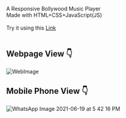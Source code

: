 A Responsive Bollywood Music Player
<br>
Made with HTML+CSS+JavaScript(JS)
<br><br>
Try it using this <a href="https://wonderful-bassi-294565.netlify.app/music%20player/">Link</a>
<br><br>
<h2>Webpage View &#128071;</h2>

![WebImage](https://user-images.githubusercontent.com/60263821/122641579-e6224c00-d123-11eb-96ca-0af000917ad5.png)

<h2>Mobile Phone View &#128071;</h2>

![WhatsApp Image 2021-06-19 at 5 42 16 PM](https://user-images.githubusercontent.com/60263821/122642024-14089000-d126-11eb-853b-5c2752409b7b.jpeg)



